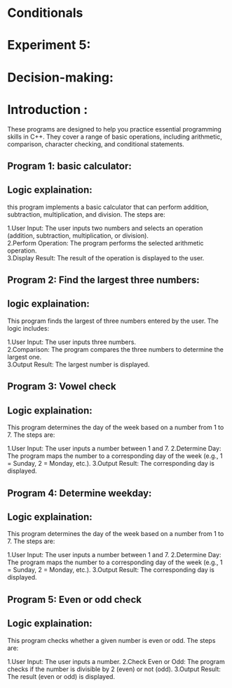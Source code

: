 # Conditionals
# Experiment 5:
# Decision-making:  
# Introduction : 
These programs are designed to help you practice essential programming skills in C++. They cover a range of basic operations, including arithmetic, comparison, character checking, and conditional statements.  
## Program 1: basic calculator:
## Logic explaination:  
this program implements a basic calculator that can perform addition, subtraction, multiplication, and division. The steps are:  

1.User Input: The user inputs two numbers and selects an operation (addition, subtraction, multiplication, or division).    
2.Perform Operation: The program performs the selected arithmetic operation.    
3.Display Result: The result of the operation is displayed to the user.   
## Program 2: Find the largest three numbers:  
## logic explaination:
This program finds the largest of three numbers entered by the user. The logic includes:  

1.User Input: The user inputs three numbers.  
2.Comparison: The program compares the three numbers to determine the largest one.  
3.Output Result: The largest number is displayed. 
## Program 3: Vowel check
## Logic explaination:
This program determines the day of the week based on a number from 1 to 7. The steps are:

1.User Input: The user inputs a number between 1 and 7.
2.Determine Day: The program maps the number to a corresponding day of the week (e.g., 1 = Sunday, 2 = Monday, etc.).
3.Output Result: The corresponding day is displayed.

## Program 4: Determine weekday:
## Logic explaination:  
This program determines the day of the week based on a number from 1 to 7. The steps are:

1.User Input: The user inputs a number between 1 and 7.
2.Determine Day: The program maps the number to a corresponding day of the week (e.g., 1 = Sunday, 2 = Monday, etc.).
3.Output Result: The corresponding day is displayed.

## Program 5: Even or odd check
## Logic explaination:
This program checks whether a given number is even or odd. The steps are:

1.User Input: The user inputs a number.
2.Check Even or Odd: The program checks if the number is divisible by 2 (even) or not (odd).
3.Output Result: The result (even or odd) is displayed.
